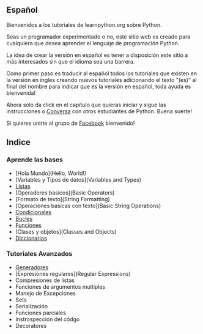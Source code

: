 Español
-------

Bienvenidos a los tutoriales de learnpython.org sobre Python. 

Seas un programador experimentado o no, este sitio web es creado para cualquiera que desea aprender el lenguaje
de programación Python.

La idea de crear la versión en español es tener a disposición este sitio a más interesados sin que el idioma sea una barrera.

Como primer paso es traducir al español todos los tutoriales que existen en la versión en ingles creando nuevos tutoriales adicionando el texto "(es)" al final del nombre para indicar que es la versión en español, toda ayuda es bienvenida!

Ahora sólo da click en el capítulo que quieras iniciar y sigue las instrucciones o <a href="#" id="chatty-api-open-btn">Conversa</a> con otros estudiantes de Python. Buena suerte!

Si quieres unirte al grupo de <a href="http://www.facebook.com/groups/180708015327157/">Facebook</a> bienvenido!

Indice
-----------------

### Aprende las bases

- [Hola Mundo](Hello, World!)
- [Variables y Tipos de datos](Variables and Types)
- [Listas](Lists)
- [Operadores basicos](Basic Operators)
- [Formato de texto](String Formatting)
- [Operaciones basicas con texto](Basic String Operations)
- [Condicionales](Conditions)
- [Bucles](Loops)
- [Funciones](Functions)
- [Clases y objetos](Classes and Objects)
- [Diccionarios](Dictionaries)


### Tutoriales Avanzados

- [Generadores](Generators)
- [Expresiones regulares](Regular Expressions)
- Compresiones de listas
- Funciones de argumentos multiples
- Manejo de Excepciones
- Sets
- Serialización
- Funciones parciales
- Instrospección del códgo
- Decoratores
